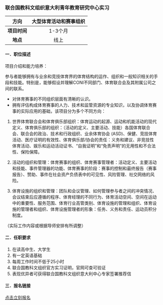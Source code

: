 ### 联合国教科文组织意大利青年教育研究中心实习


|  **方向**  | 大型体育活动和赛事组织|
|:--------:|:-------------------:|
| **项目时间** |        1-3个月        |
|  **地点**  |         线上          |


#### 一．职位描述

项目介绍和能力培养：

参与者能够拥有与业余和竞技体育界的体育结构的运作、组织和一般知识相关的手段和技能。特别是，能够假设并理解CONI不同部门、体育联合会及其附属公司之间的联系。

- 对体育赛事的不同组织层面有清晰的认识。
- 拥有评估构成体育赛事的人力、技术和监管资源的专业知识，以及协调体育赛事的实际应用的基础，该项目分为多个不同方向：

1. 世界体育联合会和体育俱乐部组织：体育运动的起源、运动和机能活动的现代定义、体育俱乐部的组织：（活动的定义、主要活动、技能）各国体育联合会、联合会的政治、技术和行政组织、业余体育协会 (ASD)、保健、竞技体育活动、医疗证明的有效性、体育俱乐部/协会的责任：义务和建议、非竞技性体育活动、娱乐和运动活动证书、“自我证明”和“免责声明”的无用性和不合法性、保险保障。

2. 活动的组织和管理：体育赛事的组织、体育赛事管理者：活动定义、主要活动和技能、事件管理器的功能、体育赛事的阶段：赛事的控制和最终报告（赛事报告）、赞助、事件在社会资产负债表中的可见性、风险管理、社交网络的风险。

3. 体育设施的组织和管理：团队和会议管理、如何管理参与者之间的冲突情况、会议结束后应遵循的程序、体育经理的不同行为、体育活动空间、空间在运动中的重要性、服务范围、体育行业高管类别、体育设施的管理和组织、体育设施的管理者和组织、体育设施管理者的形象：任务、义务和责任、运动员积分制度。

（实际工作内容或根据导师安排有所调整）

#### 二．任职要求

1. 在读高中生、大学生
2. 有一定英语基础
3. 每周工作时间不低于25小时
4. 联合国教科文组织官方实习证明，官网可查可验证
5. 表现优异者可获得联合国教科文组织意大利中心专家签署推荐信


#### 三．报名链接
[点击立刻报名](https://ezygcyygfb.feishu.cn/share/base/form/shrcnyoWDn0NwQnTyfwrxo3XOnh)
